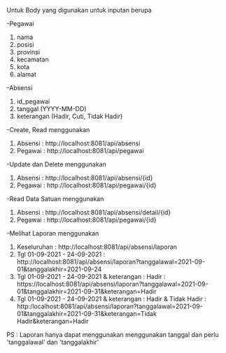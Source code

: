 Untuk Body yang digunakan untuk inputan berupa

-Pegawai
1. nama
2. posisi
3. provinsi
4. kecamatan
5. kota
6. alamat

-Absensi

1. id_pegawai
2. tanggal (YYYY-MM-DD)
3. keterangan (Hadir, Cuti, Tidak Hadir)

-Create, Read menggunakan

1. Absensi : http://localhost:8081/api/absensi
2. Pegawai : http://localhost:8081/api/pegawai

-Update dan Delete menggunakan 

1. Absensi : http://localhost:8081/api/absensi/{id}
2. Pegawai : http://localhost:8081/api/pegawai/{id}


-Read Data Satuan menggunakan 

1. Absensi : http://localhost:8081/api/absensi/detail/{id}
2. Pegawai : http://localhost:8081/api/pegawai/{id}

-Melihat Laporan menggunakan 
1. Keseluruhan : http://localhost:8081/api/absensi/laporan
2. Tgl 01-09-2021 - 24-09-2021 : http://localhost:8081/api/absensi/laporan?tanggalawal=2021-09-01&tanggalakhir=2021-09-24
3. Tgl 01-09-2021 - 24-09-2021 & keterangan : Hadir : https://localhost:8081/api/absensi/laporan?tanggalawal=2021-09-01&tanggalakhir=2021-09-31&keterangan=Hadir
4. Tgl 01-09-2021 - 24-09-2021 & keterangan : Hadir & Tidak Hadir : http:/localhost:8081/api/absensi/laporan?tanggalawal=2021-09-01&tanggalakhir=2021-09-31&keterangan=Tidak Hadir&keterangan=Hadir

PS : Laporan hanya dapat menggunakan menggunakan tanggal dan perlu 'tanggalawal' dan 'tanggalakhir'
